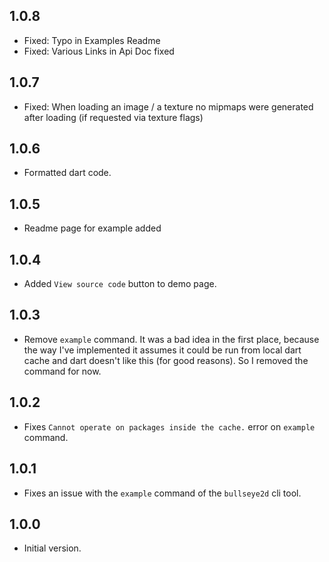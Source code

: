 ## 1.0.8

- Fixed: Typo in Examples Readme
- Fixed: Various Links in Api Doc fixed

## 1.0.7

- Fixed: When loading an image / a texture no mipmaps were generated after loading (if requested via texture flags)

## 1.0.6

- Formatted dart code. 

## 1.0.5

- Readme page for example added

## 1.0.4

- Added `View source code` button to demo page.

## 1.0.3

- Remove `example` command. It was a bad idea in the first place, because the way I've implemented it assumes it could be run from local dart cache and dart doesn't like this (for good reasons). So I removed the command for now.

## 1.0.2

- Fixes `Cannot operate on packages inside the cache.` error on `example` command.

## 1.0.1

- Fixes an issue with the `example` command of the `bullseye2d` cli tool.

## 1.0.0

- Initial version.
